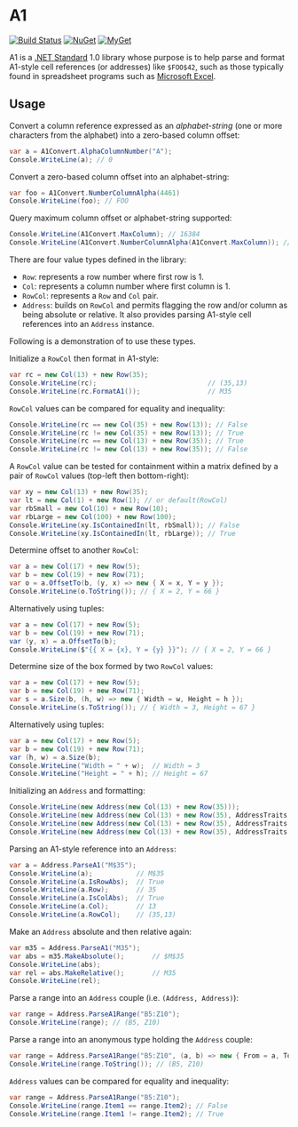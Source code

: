 # A1

[![Build Status][build-badge]][builds]
[![NuGet][nuget-badge]][nuget-pkg]
[![MyGet][myget-badge]][edge-pkgs]

A1 is a [.NET Standard][netstd] 1.0 library whose purpose is to help parse and
format A1-style cell references (or addresses) like `$FOO$42`, such as those
typically found in spreadsheet programs such as [Microsoft Excel][xl].

## Usage

Convert a column reference expressed as an _alphabet-string_ (one or more
characters from the alphabet) into a zero-based column offset:

```c#
var a = A1Convert.AlphaColumnNumber("A");
Console.WriteLine(a); // 0
```

Convert a zero-based column offset into an alphabet-string:

```c#
var foo = A1Convert.NumberColumnAlpha(4461)
Console.WriteLine(foo); // FOO
```

Query maximum column offset or alphabet-string supported:

```c#
Console.WriteLine(A1Convert.MaxColumn); // 16384
Console.WriteLine(A1Convert.NumberColumnAlpha(A1Convert.MaxColumn)); // XFD
```

There are four value types defined in the library:

- `Row`: represents a row number where first row is 1.
- `Col`: represents a column number where first column is 1.
- `RowCol`: represents a `Row` and `Col` pair.
- `Address`: builds on `RowCol` and permits flagging the row and/or column as
  being absolute or relative. It also provides parsing A1-style cell
  references into an `Address` instance.

Following is a demonstration of to use these types.

Initialize a `RowCol` then format in A1-style:

```c#
var rc = new Col(13) + new Row(35);
Console.WriteLine(rc);                            // (35,13)
Console.WriteLine(rc.FormatA1());                 // M35
```

`RowCol` values can be compared for equality and inequality:

```c#
Console.WriteLine(rc == new Col(35) + new Row(13)); // False
Console.WriteLine(rc != new Col(35) + new Row(13)); // True
Console.WriteLine(rc == new Col(13) + new Row(35)); // True
Console.WriteLine(rc != new Col(13) + new Row(35)); // False
```

A `RowCol` value can be tested for containment within a matrix defined by
a pair of `RowCol` values (top-left then bottom-right):

```c#
var xy = new Col(13) + new Row(35);
var lt = new Col(1) + new Row(1); // or default(RowCol)
var rbSmall = new Col(10) + new Row(10);
var rbLarge = new Col(100) + new Row(100);
Console.WriteLine(xy.IsContainedIn(lt, rbSmall)); // False
Console.WriteLine(xy.IsContainedIn(lt, rbLarge)); // True
```

Determine offset to another `RowCol`:

```c#
var a = new Col(17) + new Row(5);
var b = new Col(19) + new Row(71);
var o = a.OffsetTo(b, (y, x) => new { X = x, Y = y });
Console.WriteLine(o.ToString()); // { X = 2, Y = 66 }
```

Alternatively using tuples:

```c#
var a = new Col(17) + new Row(5);
var b = new Col(19) + new Row(71);
var (y, x) = a.OffsetTo(b);
Console.WriteLine($"{{ X = {x}, Y = {y} }}"); // { X = 2, Y = 66 }
```

Determine size of the box formed by two `RowCol` values:

```c#
var a = new Col(17) + new Row(5);
var b = new Col(19) + new Row(71);
var s = a.Size(b, (h, w) => new { Width = w, Height = h });
Console.WriteLine(s.ToString()); // { Width = 3, Height = 67 }
```

Alternatively using tuples:

```c#
var a = new Col(17) + new Row(5);
var b = new Col(19) + new Row(71);
var (h, w) = a.Size(b);
Console.WriteLine("Width = " + w);  // Width = 3
Console.WriteLine("Height = " + h); // Height = 67
```

Initializing an `Address` and formatting:

```c#
Console.WriteLine(new Address(new Col(13) + new Row(35)));                               // M35
Console.WriteLine(new Address(new Col(13) + new Row(35), AddressTraits.Absolute));       // $M$35
Console.WriteLine(new Address(new Col(13) + new Row(35), AddressTraits.AbsoluteColumn)); // $M35
Console.WriteLine(new Address(new Col(13) + new Row(35), AddressTraits.AbsoluteRow));    // M$35
```

Parsing an A1-style reference into an `Address`:

```c#
var a = Address.ParseA1("M$35");
Console.WriteLine(a);           // M$35
Console.WriteLine(a.IsRowAbs);  // True
Console.WriteLine(a.Row);       // 35
Console.WriteLine(a.IsColAbs);  // True
Console.WriteLine(a.Col);       // 13
Console.WriteLine(a.RowCol);    // (35,13)
```

Make an `Address` absolute and then relative again:

```c#
var m35 = Address.ParseA1("M35");
var abs = m35.MakeAbsolute();       // $M$35
Console.WriteLine(abs);
var rel = abs.MakeRelative();       // M35
Console.WriteLine(rel);
```

Parse a range into an `Address` couple (i.e. `(Address, Address)`):

```c#
var range = Address.ParseA1Range("B5:Z10");
Console.WriteLine(range); // (B5, Z10)
```

Parse a range into an anonymous type holding the `Address` couple:

```c#
var range = Address.ParseA1Range("B5:Z10", (a, b) => new { From = a, To = b });
Console.WriteLine(range.ToString()); // (B5, Z10)
```

`Address` values can be compared for equality and inequality:

```c#
var range = Address.ParseA1Range("B5:Z10");
Console.WriteLine(range.Item1 == range.Item2); // False
Console.WriteLine(range.Item1 != range.Item2); // True
```


  [netstd]: https://docs.microsoft.com/en-us/dotnet/articles/standard/library
  [xl]: https://www.microsoft.com/excel
  [build-badge]: https://img.shields.io/appveyor/ci/raboof/a1.svg
  [myget-badge]: https://img.shields.io/myget/raboof/v/A1.svg?label=myget
  [edge-pkgs]: https://www.myget.org/feed/raboof/package/nuget/A1
  [nuget-badge]: https://img.shields.io/nuget/v/A1.svg
  [nuget-pkg]: https://www.nuget.org/packages/A1
  [builds]: https://ci.appveyor.com/project/raboof/a1
